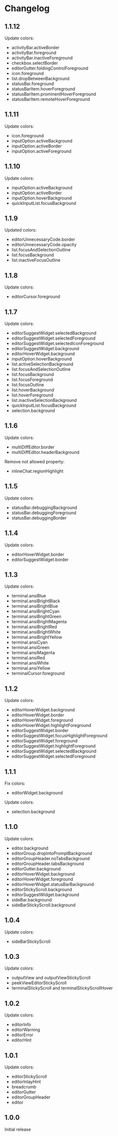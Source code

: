 # Changelog

## 1.1.12

Update colors:

- activityBar.activeBorder
- activityBar.foreground
- activityBar.inactiveForeground
- checkbox.selectBorder
- editorGutter.foldingControlForeground
- icon.foreground
- list.dropBetweenBackground
- statusBar.foreground
- statusBarItem.hoverForeground
- statusBarItem.prominentHoverForeground
- statusBarItem.remoteHoverForeground

## 1.1.11

Update colors:

- icon.foreground
- inputOption.activeBackground
- inputOption.activeBorder
- inputOption.activeForeground

## 1.1.10

Update colors:

- inputOption.activeBackground
- inputOption.activeBorder
- inputOption.hoverBackground
- quickInputList.focusBackground

## 1.1.9

Updated colors:

- editorUnnecessaryCode.border
- editorUnnecessaryCode.opacity
- list.focusAndSelectionOutline
- list.focusBackground
- list.inactiveFocusOutline

## 1.1.8

Update colors:

- editorCursor.foreground

## 1.1.7

Update colors:

- editorSuggestWidget.selectedBackground
- editorSuggestWidget.selectedForeground
- editorSuggestWidget.selectedIconForeground
- editorSuggestWidget.background
- editorHoverWidget.background
- inputOption.hoverBackground
- list.activeSelectionBackground
- list.focusAndSelectionOutline
- list.focusBackground
- list.focusForeground
- list.focusOutline
- list.hoverBackground
- list.hoverForeground
- list.inactiveSelectionBackground
- quickInputList.focusBackground
- selection.background

## 1.1.6

Update colors:

- multiDiffEditor.border
- multiDiffEditor.headerBackground

Remove not allowed property:

- inlineChat.regionHighlight

## 1.1.5

Update colors:

- statusBar.debuggingBackground
- statusBar.debuggingForeground
- statusBar.debuggingBorder

## 1.1.4

Update colors:

- editorHoverWidget.border
- editorSuggestWidget.border

## 1.1.3

Update colors:

- terminal.ansiBlue
- terminal.ansiBrightBlack
- terminal.ansiBrightBlue
- terminal.ansiBrightCyan
- terminal.ansiBrightGreen
- terminal.ansiBrightMagenta
- terminal.ansiBrightRed
- terminal.ansiBrightWhite
- terminal.ansiBrightYellow
- terminal.ansiCyan
- terminal.ansiGreen
- terminal.ansiMagenta
- terminal.ansiRed
- terminal.ansiWhite
- terminal.ansiYellow
- terminalCursor.foreground

## 1.1.2

Update colors:

- editorHoverWidget.background
- editorHoverWidget.border
- editorHoverWidget.foreground
- editorHoverWidget.highlightForeground
- editorSuggestWidget.border
- editorSuggestWidget.focusHighlightForeground
- editorSuggestWidget.foreground
- editorSuggestWidget.highlightForeground
- editorSuggestWidget.selectedBackground
- editorSuggestWidget.selectedForeground

## 1.1.1

Fix colors:

- editorWidget.background

Update colors:

- selection.background

## 1.1.0

Update colors:

- editor.background
- editorGroup.dropIntoPromptBackground
- editorGroupHeader.noTabsBackground
- editorGroupHeader.tabsBackground
- editorGutter.background
- editorHoverWidget.background
- editorHoverWidget.foreground
- editorHoverWidget.statusBarBackground
- editorStickyScroll.background
- editorSuggestWidget.background
- sideBar.background
- sideBarStickyScroll.background

## 1.0.4

Update colors:

- sideBarStickyScroll

## 1.0.3

Update colors:

- outputView and outputViewStickyScroll
- peekViewEditorStickyScroll
- terminalStickyScroll and terminalStickyScrollHover

## 1.0.2

Update colors:

- editorInfo
- editorWarning
- editorError
- editorHint

## 1.0.1

Update colors:

- editorStickyScroll
- editorInlayHint
- breadcrumb
- editorGutter
- editorGroupHeader
- editor

## 1.0.0

Initial release
